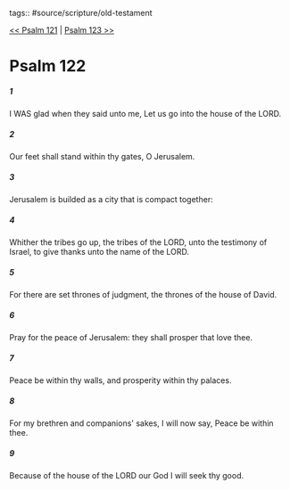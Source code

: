 tags:: #source/scripture/old-testament

[<< Psalm 121](old-testament/19_Psalms/Psalm_121.md) | [Psalm 123 >>](old-testament/19_Psalms/Psalm_123.md)

# Psalm 122

##### 1

I WAS glad when they said unto me, Let us go into the house of the LORD.

##### 2

Our feet shall stand within thy gates, O Jerusalem.

##### 3

Jerusalem is builded as a city that is compact together:

##### 4

Whither the tribes go up, the tribes of the LORD, unto the testimony of Israel, to give thanks unto the name of the LORD.

##### 5

For there are set thrones of judgment, the thrones of the house of David.

##### 6

Pray for the peace of Jerusalem: they shall prosper that love thee.

##### 7

Peace be within thy walls, and prosperity within thy palaces.

##### 8

For my brethren and companions' sakes, I will now say, Peace be within thee.

##### 9

Because of the house of the LORD our God I will seek thy good.
